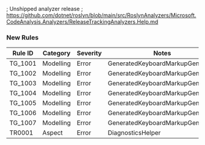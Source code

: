 ﻿; Unshipped analyzer release
; https://github.com/dotnet/roslyn/blob/main/src/RoslynAnalyzers/Microsoft.CodeAnalysis.Analyzers/ReleaseTrackingAnalyzers.Help.md

### New Rules

Rule ID | Category | Severity | Notes
--------|----------|----------|-------
TG_1001 | Modelling | Error | GeneratedKeyboardMarkupGenerator
TG_1002 | Modelling | Error | GeneratedKeyboardMarkupGenerator
TG_1003 | Modelling | Error | GeneratedKeyboardMarkupGenerator
TG_1004 | Modelling | Error | GeneratedKeyboardMarkupGenerator
TG_1005 | Modelling | Error | GeneratedKeyboardMarkupGenerator
TG_1006 | Modelling | Error | GeneratedKeyboardMarkupGenerator
TG_1007 | Modelling | Error | GeneratedKeyboardMarkupGenerator
TR0001 | Aspect | Error | DiagnosticsHelper